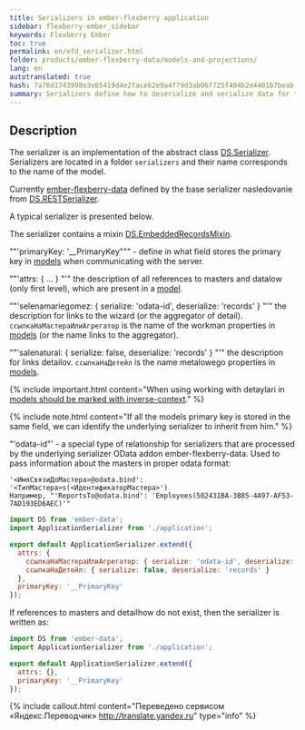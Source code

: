 ```yaml
---
title: Serializers in ember-flexberry application
sidebar: flexberry-ember_sidebar
keywords: Flexberry Ember
toc: true
permalink: en/efd_serializer.html
folder: products/ember-flexberry-data/models-and-projections/
lang: en
autotranslated: true
hash: 7a76d1743998e3e65419d4e2face62e9a4f79d3ab06f725f404b2e4401b7beab
summary: Serializers define how to deserialize and serialize data for the server in ember-flexberry application.
---
```


## Description

The serializer is an implementation of the abstract class [DS.Serializer](http://emberjs.com/api/data/classes/DS.Serializer.html).
Serializers are located in a folder `serializers` and their name corresponds to the name of the model.

Currently [ember-flexberry-data](efd_landing_page.html) defined by the base serializer nasledovanie from [DS.RESTSerializer](http://emberjs.com/api/data/classes/DS.RESTSerializer.html).

A typical serializer is presented below.

The serializer contains a mixin [DS.EmbeddedRecordsMixin](http://emberjs.com/api/data/classes/DS.EmbeddedRecordsMixin.html).

""'primaryKey: '__PrimaryKey""" - define in what field stores the primary key in [models](efd_model.html) when communicating with the server.

""'attrs: { ... } "'" the description of all references to masters and datalow (only first level), which are present in a [model](efd_model.html).

""'selenamariegomez: { serialize: 'odata-id', deserialize: 'records' } "'" the description for links to the wizard (or the aggregator of detail). `ссылкаНаМастераИлиАгрегатор` is the name of the workman properties in [models](efd_model.html) (or the name links to the aggregator).

""'salenatural: { serialize: false, deserialize: 'records' } "'" the description for links detailov. `ссылкаНаДетейл` is the name metalowego properties in [models](efd_model.html).

{% include important.html content="When using working with detaylari in [models should be marked with inverse-context](efd_model.html)." %}

{% include note.html content="If all the models primary key is stored in the same field, we can identify the underlying serializer to inherit from him." %}

"'odata-id"' - a special type of relationship for serializers that are processed by the underlying serializer OData addon ember-flexberry-data. Used to pass information about the masters in proper odata format:

```
'<ИмяСвязиДоМастера>@odata.bind': '<ТипМастера>s(<ИдентификаторМастера>')
Например, "'ReportsTo@odata.bind': 'Employees(502431BA-3B85-4A97-AF53-7AD193ED6AEC)'"
```

```javascript
import DS from 'ember-data';
import ApplicationSerializer from './application';

export default ApplicationSerializer.extend({
  attrs: {
    ссылкаНаМастераИлиАгрегатор: { serialize: 'odata-id', deserialize: 'records' },
    ссылкаНаДетейл: { serialize: false, deserialize: 'records' }
  },
  primaryKey: '__PrimaryKey'
});
```

If references to masters and detailhow do not exist, then the serializer is written as:

```javascript
import DS from 'ember-data';
import ApplicationSerializer from './application';

export default ApplicationSerializer.extend({
  attrs: {},
  primaryKey: '__PrimaryKey'
});
```



{% include callout.html content="Переведено сервисом «Яндекс.Переводчик» <http://translate.yandex.ru>" type="info" %}